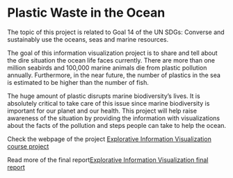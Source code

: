 # Plastic Waste in the Ocean

The topic of this project is related to Goal 14 of the UN SDGs: Converse and sustainably use the oceans, seas and marine resources.

The goal of this information visualization project is to share and tell about the dire situation the ocean life faces currently. There are more than one million seabirds and 100,000 marine animals die from plastic pollution annually. Furthermore, in the near future, the number of plastics in the sea is estimated to be higher than the number of fish.

The huge amount of plastic disrupts marine biodiversity’s lives. It is absolutely critical to take care of this issue since marine biodiversity is important
for our planet and our health. This project will help raise awareness of the situation by providing the information with visualizations about the facts of the pollution and steps people can take to help the ocean.

Check the webpage of the project [Explorative Information Visualization course project](https://angelineoktaviana.wixsite.com/saveoceanlife)

Read more of the final report[Explorative Information Visualization final report](https://github.com/angelineov/Plastic-Waste-in-the-Ocean/blob/main/Plastic-Waste-in-the-Ocean.pdf)
